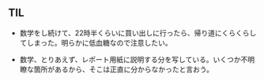 ## TIL

* 数学をし続けて、22時半くらいに買い出しに行ったら、帰り道にくらくらしてしまった。明らかに低血糖なので注意したい。

* 数学、とりあえず、レポート用紙に説明する分を写している。いくつか不明瞭な箇所があるから、そこは正直に分からなかったと言おう。